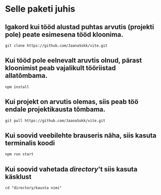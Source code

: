 # Selle paketi juhis

## Igakord kui tööd alustad puhtas arvutis (projekti pole) peate esimesena tööd kloonima.

`git clone https://github.com/JaanaSokk/vite.git`


## Kui tööd pole eelnevalt aruvtis olnud, pärast kloonimist peab vajalikult tööriistad allatõmbama.

`npm install`


## Kui projekt on arvutis olemas, siis peab töö endale projektikausta tõmbama.

`git pull https://github.com/JaanaSokk/vite.git`


## Kui soovid veebilehte brauseris näha, siis kasuta terminalis koodi

`npm run start` 


## Kui soovid vahetada *directory*'t siis kasuta käsklust

`cd "directory/kausta nimi"`